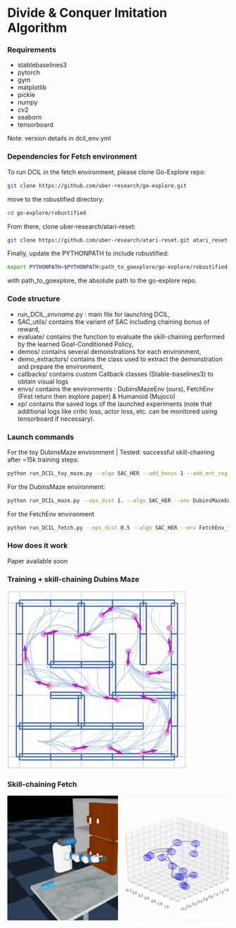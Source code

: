 # Divide & Conquer Imitation Algorithm 


### Requirements

- stablebaselines3
- pytorch
- gym 
- matplotlib
- pickle
- numpy
- cv2
- seaborn
- tensorboard 

Note: version details in dcil_env.yml

### Dependencies for Fetch environment

To run DCIL in the fetch environment, please clone Go-Explore repo:

```sh
git clone https://github.com/uber-research/go-explore.git
```

move to the robustified directory: 

```sh
cd go-explore/robustified
```

From there, clone uber-research/atari-reset: 

```sh
git clone https://github.com/uber-research/atari-reset.git atari_reset
```

Finally, update the PYTHONPATH to include robustified: 

```sh
export PYTHONPATH=$PYTHONPATH:path_to_goexplore/go-explore/robustified
```

with path_to_goexplore, the absolute path to the go-explore repo. 


### Code structure

- run_DCIL_*envname*.py : main file for launching DCIL,
- SAC_utils/ contains the variant of SAC including chaining bonus of reward,
- evaluate/ contains the function to evaluate the skill-chaining performed by the learned Goal-Conditioned Policy,
- demos/ contains several demonstrations for each environment,
- demo_extractors/ contains the class used to extract the demonstration and prepare the environment,
- callbacks/ contains custom Callback classes (Stable-baselines3) to obtain visual logs 
- envs/ contains the environments : DubinsMazeEnv (ours), FetchEnv (First return then explore paper) & Humanoid (Mujoco)
- xp/ contains the saved logs of the launched experiments (note that additional logs like critic loss, actor loss, etc. can be monitored using tensorboard if necessary). 

### Launch commands

For the toy DubinsMaze environment | Tested: successful skill-chaining after ~15k training steps: 

```sh
python run_DCIL_toy_maze.py --algo SAC_HER --add_bonus 1 --add_ent_reg 0
```

For the DubinsMaze environment: 
```sh
python run_DCIL_maze.py --eps_dist 1. --algo SAC_HER --env DubinsMazeEnv --size 5 --demo_path ./demos/dubinsmazeenv/demo_set5/ --bonus_bool 1 --overshoot_bool 1 --add_ent_reg 0 -x 1
```

For the FetchEnv environment
```sh
python run_DCIL_fetch.py --eps_dist 0.5 --algo SAC_HER --env FetchEnv_full -l 0.001 --demo_path ./demos/fetchenv/ --bonus_bool 1 --overshoot_bool 1 --ent_reg_bool 0 -x 1
```

### How does it work
Paper available soon

### Training + skill-chaining Dubins Maze

![](https://github.com/AlexandreChenu/DCIL/blob/main/media/DCIL_dubins1.gif)

### Skill-chaining Fetch 

![](https://github.com/AlexandreChenu/DCIL/blob/main/media/DCIL_fetch.gif)
